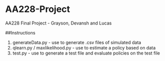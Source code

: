 # AA228-Project
AA228 Final Project - Grayson, Devansh and Lucas

##Instructions
1. generateData.py - use to generate .csv files of simulated data
2. qlearn.py / maxlikelihood.py - use to estimate a policy based on data
3. test.py - use to generate a test file and evaluate policies on the test file
